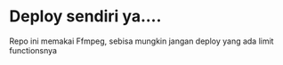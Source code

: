 <h1>Deploy sendiri ya....</h1>
<p>Repo ini memakai Ffmpeg, sebisa mungkin jangan deploy yang ada limit functionsnya</p>